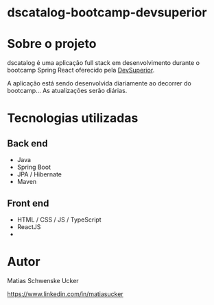 # dscatalog-bootcamp-devsuperior

# Sobre o projeto

dscatalog é uma aplicação full stack em desenvolvimento durante o bootcamp Spring React oferecido pela [DevSuperior](https://devsuperior.com "Site da DevSuperior").

A aplicação está sendo desenvolvida diariamente ao decorrer do bootcamp... As atualizações serão diárias.

# Tecnologias utilizadas
## Back end
- Java
- Spring Boot
- JPA / Hibernate
- Maven
## Front end
- HTML / CSS / JS / TypeScript
- ReactJS
- 

# Autor

Matias Schwenske Ucker

https://www.linkedin.com/in/matiasucker
